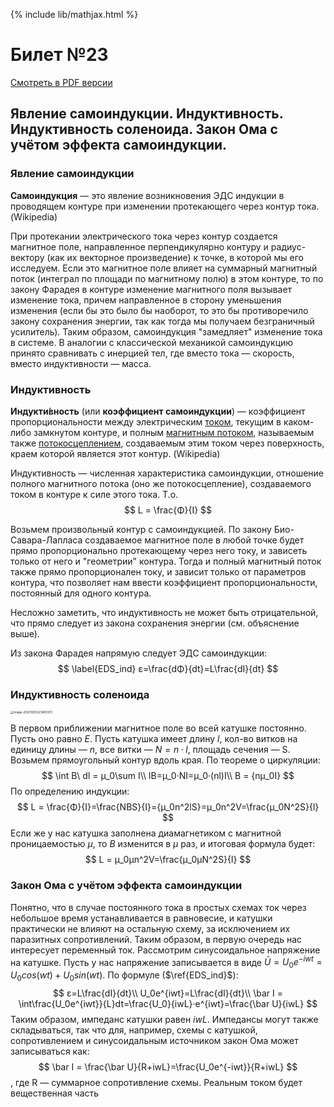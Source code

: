 {% include lib/mathjax.html %}

# Билет №23

[Смотреть в PDF версии](Билет%2023.pdf)

## Явление самоиндукции. Индуктивность. Индуктивность соленоида. Закон Ома с учётом эффекта самоиндукции.

### Явление самоиндукции

**Самоиндукция** — это явление возникновения ЭДС индукции в проводящем контуре при изменении протекающего через контур тока. (Wikipedia)

При протекании электрического тока через контур создается магнитное поле, направленное перпендикулярно контуру и радиус-вектору (как их векторное произведение) к точке, в которой мы его исследуем. Если это магнитное поле влияет на суммарный магнитный поток (интеграл по площади по магнитному полю) в этом контуре, то по закону Фарадея в контуре изменение магнитного поля вызывает изменение тока, причем направленное в сторону уменьшения изменения (если бы это было бы наоборот, то это бы противоречило закону сохранения энергии, так как тогда мы получаем безграничный усилитель). Таким образом, самоиндукция "замедляет" изменение тока в системе. В аналогии с классической механикой самоиндукцию принято сравнивать с инерцией тел, где вместо тока — скорость, вместо индуктивности — масса. 

### Индуктивность

**Индукти́вность** (или **коэффициент самоиндукции**) — коэффициент пропорциональности между электрическим [током](https://ru.wikipedia.org/wiki/Сила_тока), текущим в каком-либо замкнутом контуре, и полным [магнитным потоком](https://ru.wikipedia.org/wiki/Магнитный_поток), называемым также [потокосцеплением](https://ru.wikipedia.org/wiki/Потокосцепление), создаваемым этим током через поверхность, краем которой является этот контур. (Wikipedia)

Индуктивность — численная характеристика самоиндукции, отношение полного магнитного потока (оно же потокосцепление), создаваемого током в контуре к силе этого тока. Т.о.
$$
L = \frac{Φ}{I}
$$


Возьмем произвольный контур с самоиндукцией. По закону Био-Савара-Лапласа создаваемое магнитное поле в любой точке будет прямо пропорционально протекающему через него току, и зависеть только от него и "геометрии" контура. Тогда и полный магнитный поток также прямо пропорционален току,  и зависит только от параметров контура, что позволяет нам ввести коэффициент пропорциональности, постоянный для одного контура.

Несложно заметить, что индуктивность не может быть отрицательной, что прямо следует из закона сохранения энергии (см. объяснение выше). 

Из закона Фарадея напрямую следует ЭДС самоиндукции:
$$
\label{EDS_ind}
ε=\frac{dΦ}{dt}=L\frac{dI}{dt}
$$


### Индуктивность соленоида

<img src="C:%5CUsers%5CUser%5CDesktop%5Cworkspace%5Ctests%5Ctext%20tests%5Cimages%5Cimage-20201205223800251.png" alt="image-20201205223800251" style="zoom:33%;" />

В первом приближении магнитное поле во всей катушке постоянно. Пусть оно равно $E$. Пусть катушка имеет длину $l$, кол-во витков на единицу длины — $n$, все витки — $N = n·l$, площадь сечения — S. Возьмем прямоугольный контур вдоль края. По теореме о циркуляции:
$$
\int B\ dl = μ_0\sum I\\
lB=μ_0·NI=μ_0·(nl)I\\
B = {nμ_0I}
$$
По определению индукции:
$$
L = \frac{Φ}{I}=\frac{NBS}{I}={μ_0n^2lS}=μ_0n^2V=\frac{μ_0N^2S}{l}
$$
Если же у нас катушка заполнена диамагнетиком с магнитной проницаемостью $μ$, то $B$ изменится в $μ$ раз, и итоговая формула будет:
$$
L = μ_0μn^2V=\frac{μ_0μN^2S}{l}
$$

### Закон Ома с учётом эффекта самоиндукции

Понятно, что в случае постоянного тока в простых схемах ток через небольшое время устанавливается в равновесие, и катушки практически не влияют на остальную схему, за исключением их паразитных сопротивлений. Таким образом, в первую очередь нас интересует переменный ток. Рассмотрим синусоидальное напряжение на катушке. Пусть у нас напряжение записывается в виде $\bar U = U_0e^{-iwt}=U_0cos(wt)+U_0sin(wt)$. По формуле ($\ref{EDS_ind}$):
$$
ε=L\frac{dI}{dt}\\
U_0e^{iwt}=L\frac{dI}{dt}\\
\bar I = \int\frac{U_0e^{iwt}}{L}dt=\frac{U_0}{iwL}·e^{iwt}=\frac{\bar U}{iwL}
$$
Таким образом, импеданс катушки равен $iwL$. Импедансы могут также складываться, так что для, например, схемы с катушкой, сопротивлением и синусоидальным источником закон Ома может записываться как:
$$
\bar I = \frac{\bar U}{R+iwL}=\frac{U_0e^{-iwt}}{R+iwL}
$$
, где R — суммарное сопротивление схемы. Реальным током будет вещественная часть 